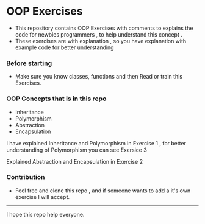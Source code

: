 # OOP Exercises

- This repository contains OOP Exercises with comments to explains the code
for newbies programmers , to help understand this concept .
- These exercises are with explanation , so you have explanation with example code for better understanding

### Before starting
- Make sure you know classes, functions and then Read or train this Exercises.

### OOP Concepts that is in this repo
- Inheritance
- Polymorphism
- Abstraction
- Encapsulation

I have explained Inheritance and Polymorphism in Exercise 1 , for better understanding of Polymorphism you can see 
Exersice 3 

Explained Abstraction and Encapsulation in Exercise 2

### Contribution

- Feel free and clone this repo , and if someone wants to add a it's own exercise I will accept.
***
I hope this repo help everyone. 